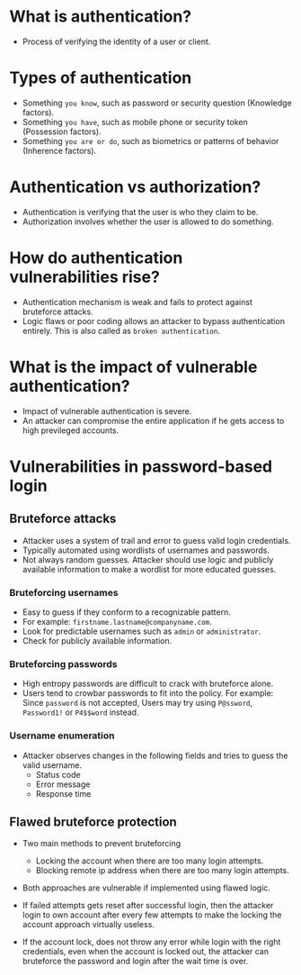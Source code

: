 # What is authentication?
- Process of verifying the identity of a user or client.

# Types of authentication
- Something `you know`, such as password or security question (Knowledge factors).
- Something `you have`, such as mobile phone or security token (Possession factors).
- Something `you are or do`, such as biometrics or patterns of behavior (Inherence factors).

# Authentication vs authorization?
- Authentication is verifying that the user is who they claim to be. 
- Authorization involves whether the user is allowed to do something.

# How do authentication vulnerabilities rise?
 - Authentication mechanism is weak and fails to protect against bruteforce attacks.
 - Logic flaws or poor coding allows an attacker to bypass authentication entirely. This is also called as `broken authentication`.

 # What is the impact of vulnerable authentication?
 - Impact of vulnerable authentication is severe.
 - An attacker can compromise the entire application if he gets access to high previleged accounts.

 # Vulnerabilities in password-based login

## Bruteforce attacks

- Attacker uses a system of trail and error to guess valid login credentials.
- Typically automated using wordlists of usernames and passwords.
- Not always random guesses. Attacker should use logic and publicly available information to make a wordlist for more educated guesses.


### Bruteforcing usernames
- Easy to guess if they conform to a recognizable pattern. 
- For example: `firstname.lastname@companyname.com`.
- Look for predictable usernames such as `admin` or `administrator`.
- Check for publicly available information.

### Bruteforcing passwords
- High entropy passwords are difficult to crack with bruteforce alone.
- Users tend to crowbar passwords to fit into the policy. For example: Since `password` is not accepted, Users may try using `P@ssword`, `Password1!` or `P4$$word` instead.

### Username enumeration
- Attacker observes changes in the following fields and tries to guess the valid username.
    - Status code
    - Error message
    - Response time

## Flawed bruteforce protection

- Two main methods to prevent bruteforcing
    - Locking the account when there are too many login attempts.
    - Blocking remote ip address when there are too many login attempts.
- Both approaches are vulnerable if implemented using flawed logic.

- If failed attempts gets reset after successful login, then the attacker login to own account after every few attempts to make the locking the account approach virtually useless.

- If the account lock, does not throw any error while login with the right credentials, even when the account is locked out, the attacker can bruteforce the password and login after the wait time is over.

